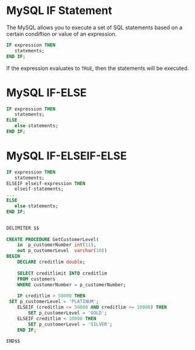 # MySQL IF Statement

The MySQL allows you to execute a set of SQL statements based on a certain condiftion or value of an expression. 

```sql
IF expression THEN 
   statements;
END IF;
```

If the expression evaluates to `TRUE`, then the statements will be executed.

# MySQL IF-ELSE

```sql
IF expression THEN
   statements;
ELSE
   else-statements;
END IF;
```

# MySQL IF-ELSEIF-ELSE

```sql
IF expression THEN
   statements;
ELSEIF elseif-expression THEN
   elseif-statements;
...
ELSE
   else-statements;
END IF;
```

```sql

DELIMITER $$
 
CREATE PROCEDURE GetCustomerLevel(
    in  p_customerNumber int(11), 
    out p_customerLevel  varchar(10))
BEGIN
    DECLARE creditlim double;
 
    SELECT creditlimit INTO creditlim
    FROM customers
    WHERE customerNumber = p_customerNumber;
 
    IF creditlim > 50000 THEN
 SET p_customerLevel = 'PLATINUM';
    ELSEIF (creditlim <= 50000 AND creditlim >= 10000) THEN
        SET p_customerLevel = 'GOLD';
    ELSEIF creditlim < 10000 THEN
        SET p_customerLevel = 'SILVER';
    END IF;
 
END$$

```